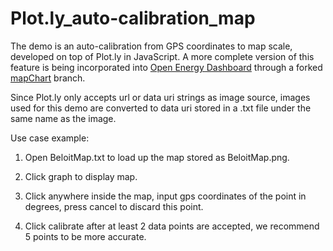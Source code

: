 # Plot.ly_auto-calibration_map
The demo is an auto-calibration from GPS coordinates to map scale, developed on top of Plot.ly in JavaScript.
A more complete version of this feature is being incorporated into [Open Energy Dashboard](https://github.com/OpenEnergyDashboard/OED) through a forked [mapChart](https://github.com/ak476519/OED/tree/mapChart) branch.

Since Plot.ly only accepts url or data uri strings as image source, images used for this demo are converted to data uri stored in a .txt file under the same name as the image.


Use case example: 

1. Open BeloitMap.txt to load up the map stored as BeloitMap.png.

2. Click graph to display map.

3. Click anywhere inside the map, input gps coordinates of the point in degrees, press cancel to discard this point.

4. Click calibrate after at least 2 data points are accepted, we recommend 5 points to be more accurate. 
